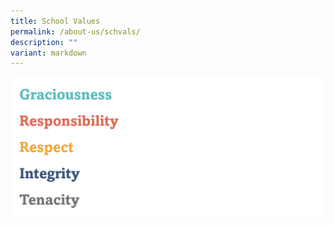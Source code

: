 ```yaml
---
title: School Values
permalink: /about-us/schvals/
description: ""
variant: markdown
---
```

![](/images/About%20Us/Values___Gr2it.png)